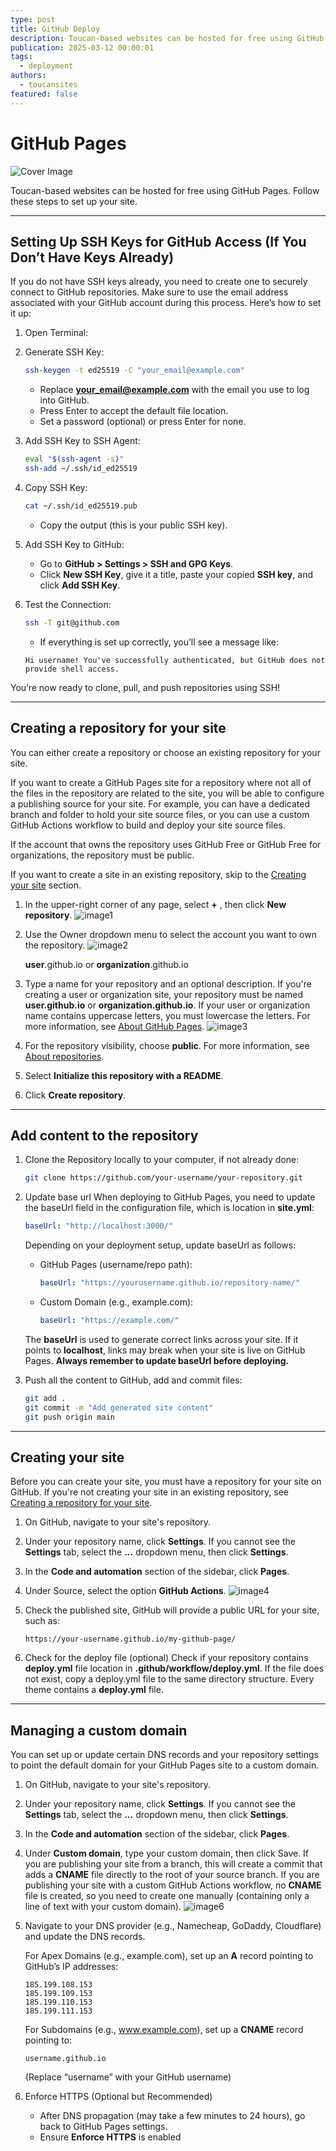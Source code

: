 ```yaml
---
type: post
title: GitHub Deploy
description: Toucan-based websites can be hosted for free using GitHub Pages. Follow these steps to set up your site
publication: 2025-03-12 00:00:01
tags:
  - deployment
authors:
  - toucansites
featured: false
---
```


# GitHub Pages

![Cover Image](./assets/cover.jpg)

Toucan-based websites can be hosted for free using GitHub Pages. Follow these steps to set up your site.

---

## Setting Up SSH Keys for GitHub Access (If You Don’t Have Keys Already)

If you do not have SSH keys already, you need to create one to securely connect to GitHub repositories. Make sure to use the email address associated with your GitHub account during this process. Here’s how to set it up:

1. Open Terminal:
2. Generate SSH Key:

    ```bash
    ssh-keygen -t ed25519 -C "your_email@example.com"
    ```

    - Replace **your_email@example.com** with the email you use to log into GitHub.
    - Press Enter to accept the default file location.
    - Set a password (optional) or press Enter for none.

3. Add SSH Key to SSH Agent:

    ```bash
    eval "$(ssh-agent -s)"
    ssh-add ~/.ssh/id_ed25519
    ```

4. Copy SSH Key:

    ```bash
    cat ~/.ssh/id_ed25519.pub
    ```

    - Copy the output (this is your public SSH key).

5. Add SSH Key to GitHub:
    - Go to **GitHub > Settings > SSH and GPG Keys**.
    - Click **New SSH Key**, give it a title, paste your copied **SSH key**, and click **Add SSH Key**.

6. Test the Connection:

    ```bash
    ssh -T git@github.com
    ```

    - If everything is set up correctly, you’ll see a message like:

    ```text
    Hi username! You've successfully authenticated, but GitHub does not provide shell access.
    ```

You’re now ready to clone, pull, and push repositories using SSH!

---

## Creating a repository for your site

You can either create a repository or choose an existing repository for your site.

If you want to create a GitHub Pages site for a repository where not all of the files in the repository are related to the site, you will be able to configure a publishing source for your site. For example, you can have a dedicated branch and folder to hold your site source files, or you can use a custom GitHub Actions workflow to build and deploy your site source files.

If the account that owns the repository uses GitHub Free or GitHub Free for organizations, the repository must be public.

If you want to create a site in an existing repository, skip to the [Creating your site](/github-deploy#creating-your-site) section.

1. In the upper-right corner of any page, select **+** , then click **New repository**.
    ![image1](./assets/image1.png)

2. Use the Owner dropdown menu to select the account you want to own the repository.
    ![image2](./assets/image2.png)

    **user**.github.io or **organization**.github.io

3. Type a name for your repository and an optional description. If you're creating a user or organization site, your repository must be named **user.github.io** or **organization.github.io**. If your user or organization name contains uppercase letters, you must lowercase the letters. For more information, see [About GitHub Pages](https://docs.github.com/en/pages/getting-started-with-github-pages/about-github-pages#types-of-github-pages-sites).
![image3](./assets/image3.png)

4. For the repository visibility, choose **public**. For more information, see [About repositories](https://docs.github.com/en/repositories/creating-and-managing-repositories/about-repositories#about-repository-visibility).

5. Select **Initialize this repository with a README**.

6. Click **Create repository**.

---

## Add content to the repository

1. Clone the Repository locally to your computer, if not already done:

    ```bash
    git clone https://github.com/your-username/your-repository.git
    ```

2. Update base url
    When deploying to GitHub Pages, you need to update the baseUrl field in the configuration file, which is location in **site.yml**:

    ```yaml
    baseUrl: "http://localhost:3000/"
    ```

    Depending on your deployment setup, update baseUrl as follows:
    - GitHub Pages (username/repo path):

        ```yaml
        baseUrl: "https://yourusername.github.io/repository-name/"
        ```

    - Custom Domain (e.g., example.com):

        ```yaml
        baseUrl: "https://example.com/"
        ```

    The **baseUrl** is used to generate correct links across your site. If it points to **localhost**, links may break when your site is live on GitHub Pages. **Always remember to update baseUrl before deploying.**

3. Push all the content to GitHub, add and commit files:

    ```bash
    git add .
    git commit -m "Add generated site content"
    git push origin main
    ```

---

## Creating your site

Before you can create your site, you must have a repository for your site on GitHub. If you're not creating your site in an existing repository, see [Creating a repository for your site](/github-deploy/#creating-a-repository-for-your-site).

1. On GitHub, navigate to your site's repository.

2. Under your repository name, click **Settings**. If you cannot see the **Settings** tab, select the **...** dropdown menu, then click **Settings**.

3. In the **Code and automation** section of the sidebar, click **Pages**.

4. Under Source, select the option **GitHub Actions**.
    ![image4](./assets/image4.png)

5. Check the published site, GitHub will provide a public URL for your site, such as:

    ```text
    https://your-username.github.io/my-github-page/
    ```

6. Check for the deploy file (optional)
    Check if your repository contains **deploy.yml** file location in **.github/workflow/deploy.yml**. If the file does not exist, copy a deploy.yml file to the same directory structure. Every theme contains a **deploy.yml** file.

---

## Managing a custom domain

You can set up or update certain DNS records and your repository settings to point the default domain for your GitHub Pages site to a custom domain.

1. On GitHub, navigate to your site's repository.

2. Under your repository name, click **Settings**. If you cannot see the **Settings** tab, select the **...** dropdown menu, then click **Settings**.

3. In the **Code and automation** section of the sidebar, click **Pages**.

4. Under **Custom domain**, type your custom domain, then click Save. If you are publishing your site from a branch, this will create a commit that adds a **CNAME** file directly to the root of your source branch. If you are publishing your site with a custom GitHub Actions workflow, no **CNAME** file is created, so you need to create one manually (containing only a line of text with your custom domain).
    ![image6](./assets/image6.png)

5. Navigate to your DNS provider (e.g., Namecheap, GoDaddy, Cloudflare) and update the DNS records.

    For Apex Domains (e.g., example.com), set up an **A** record pointing to GitHub’s IP addresses:

    ```text
    185.199.108.153
    185.199.109.153
    185.199.110.153
    185.199.111.153
    ```

    For Subdomains (e.g., www.example.com), set up a **CNAME** record pointing to:

    ```text
    username.github.io
    ```

    (Replace “username” with your GitHub username)

6. Enforce HTTPS (Optional but Recommended)
    - After DNS propagation (may take a few minutes to 24 hours), go back to GitHub Pages settings.
    - Ensure **Enforce HTTPS** is enabled
